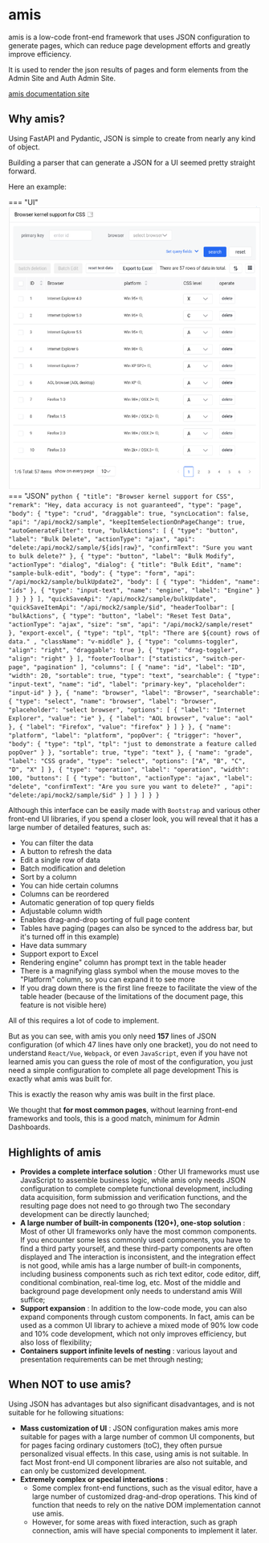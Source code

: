 # amis

amis is a low-code front-end framework that uses JSON configuration to generate pages, which can reduce page development efforts and greatly improve efficiency.

It is used to render the json results of pages and form elements from the Admin Site and Auth Admin Site.

[amis documentation site](https://baidu.github.io/amis/zh-CN/docs/index)

## Why amis?

Using FastAPI and Pydantic, JSON is simple to create from nearly any kind of object.

Building a parser that can generate a JSON for a UI seemed pretty straight forward.

Here an example:

=== "UI"
    ![Smis Schema Example](../images/msa_amis_schema_example.png)
=== "JSON"
    ```python
    {
      "title": "Browser kernel support for CSS",
      "remark": "Hey, data accuracy is not guaranteed",
      "type": "page",
      "body": {
        "type": "crud",
        "draggable": true,
        "syncLocation": false,
        "api": "/api/mock2/sample",
        "keepItemSelectionOnPageChange": true,
        "autoGenerateFilter": true,
        "bulkActions": [
          {
            "type": "button",
            "label": "Bulk Delete",
            "actionType": "ajax",
            "api": "delete:/api/mock2/sample/${ids|raw}",
            "confirmText": "Sure you want to bulk delete?"
          },
          {
            "type": "button",
            "label": "Bulk Modify",
            "actionType": "dialog",
            "dialog": {
              "title": "Bulk Edit",
              "name": "sample-bulk-edit",
              "body": {
                "type": "form",
                "api": "/api/mock2/sample/bulkUpdate2",
                "body": [
                  {
                    "type": "hidden",
                    "name": "ids"
                  },
                  {
                    "type": "input-text",
                    "name": "engine",
                    "label": "Engine"
                  }
                ]
              }
            }
          }
        ],
        "quickSaveApi": "/api/mock2/sample/bulkUpdate",
        "quickSaveItemApi": "/api/mock2/sample/$id",
        "headerToolbar": [
          "bulkActions",
          {
            "type": "button",
            "label": "Reset Test Data",
            "actionType": "ajax",
            "size": "sm",
            "api": "/api/mock2/sample/reset"
          },
          "export-excel",
          {
            "type": "tpl",
            "tpl": "There are ${count} rows of data." ,
            "className": "v-middle"
          },
          {
            "type": "columns-toggler",
            "align": "right",
            "draggable": true
          },
          {
            "type": "drag-toggler",
            "align": "right"
          }
        ],
        "footerToolbar": ["statistics", "switch-per-page", "pagination" ],
        "columns": [
          {
            "name": "id",
            "label": "ID",
            "width": 20,
            "sortable": true,
            "type": "text",
            "searchable": {
              "type": "input-text",
              "name": "id",
              "label": "primary-key",
              "placeholder": "input-id"
            }
          },
          {
            "name": "browser",
            "label": "Browser",
            "searchable": {
              "type": "select",
              "name": "browser",
              "label": "browser",
              "placeholder": "select browser",
              "options": [
                {
                  "label": "Internet Explorer",
                  "value": "ie"
                },
                {
                  "label": "AOL browser",
                  "value": "aol"
                },
                {
                  "label": "Firefox",
                  "value": "firefox"
                }
              ]
            }
          },
          {
            "name": "platform",
            "label": "platform",
            "popOver": {
              "trigger": "hover",
              "body": {
                "type": "tpl",
                "tpl": "just to demonstrate a feature called popOver"
              }
            },
            "sortable": true,
            "type": "text"
          },
          {
            "name": "grade",
            "label": "CSS grade",
            "type": "select",
            "options": ["A", "B", "C", "D", "X" ]
          },
          {
            "type": "operation",
            "label": "operation",
            "width": 100,
            "buttons": [
              {
                "type": "button",
                "actionType": "ajax",
                "label": "delete",
                "confirmText": "Are you sure you want to delete?" ,
                "api": "delete:/api/mock2/sample/$id"
              }
            ]
          }
        ]
      }
    }
    ```

Although this interface can be easily made with `Bootstrap` and various other front-end UI libraries, if you spend a closer look, you will reveal that it has a large number of detailed features, such as:

- You can filter the data
- A button to refresh the data
- Edit a single row of data
- Batch modification and deletion
- Sort by a column
- You can hide certain columns
- Columns can be reordered
- Automatic generation of top query fields
- Adjustable column width
- Enables drag-and-drop sorting of full page content
- Tables have paging (pages can also be synced to the address bar, but it's turned off in this example)
- Have data summary
- Support export to Excel
- Rendering engine" column has prompt text in the table header
- There is a magnifying glass symbol when the mouse moves to the "Platform" column, so you can expand it to see more
- If you drag down there is the first line freeze to facilitate the view of the table header (because of the limitations of the document page, this feature is not visible here)

All of this requires a lot of code to implement.

But as you can see, with amis you only need **157** lines of JSON configuration (of which 47 lines have only one bracket), you do not need to understand `React/Vue`, `Webpack`, or even `JavaScript`, even if you have not learned amis you can guess the role of most of the configuration, you just need a simple configuration to complete all page development This is exactly what amis was built for.

This is exactly the reason why amis was built in the first place. 

We thought that **for most common pages**, without learning front-end frameworks and tools, this is a good match, minimum for Admin Dashboards.

## Highlights of amis

- **Provides a complete interface solution** : Other UI frameworks must use JavaScript to assemble business logic, while amis only needs JSON configuration to complete complete functional development, including data acquisition, form submission and verification functions, and the resulting page does not need to go through two The secondary development can be directly launched;
- **A large number of built-in components (120+), one-stop solution** : Most of other UI frameworks only have the most common components. If you encounter some less commonly used components, you have to find a third party yourself, and these third-party components are often displayed and The interaction is inconsistent, and the integration effect is not good, while amis has a large number of built-in components, including business components such as rich text editor, code editor, diff, conditional combination, real-time log, etc. Most of the middle and background page development only needs to understand amis Will suffice;
- **Support expansion** : In addition to the low-code mode, you can also expand components through custom components. In fact, amis can be used as a common UI library to achieve a mixed mode of 90% low code and 10% code development, which not only improves efficiency, but also loss of flexibility;
- **Containers support infinite levels of nesting** : various layout and presentation requirements can be met through nesting;

## When NOT to use amis?
Using JSON has advantages but also significant disadvantages, and is not suitable for he following situations:

- **Mass customization of UI** : JSON configuration makes amis more suitable for pages with a large number of common UI components, but for pages facing ordinary customers (toC), they often pursue personalized visual effects. In this case, using amis is not suitable. In fact Most front-end UI component libraries are also not suitable, and can only be customized development.
- **Extremely complex or special interactions** :
  - Some complex front-end functions, such as the visual editor, have a large number of customized drag-and-drop operations. This kind of function that needs to rely on the native DOM implementation cannot use amis.
  - However, for some areas with fixed interaction, such as graph connection, amis will have special components to implement it later.